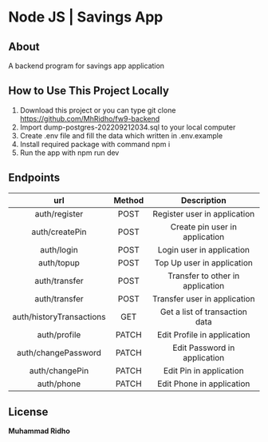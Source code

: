 # Node JS | Savings App

## About

A backend program for savings app application

## How to Use This Project Locally

1. Download this project or you can type git clone https://github.com/MhRidho/fw9-backend
2. Import dump-postgres-202209212034.sql to your local computer
3. Create .env file and fill the data which written in .env.example
4. Install required package with command npm i
5. Run the app with npm run dev

## Endpoints

| url | Method | Description |
| :---: | :---: | :---: |
| auth/register | POST | Register user in application |
| auth/createPin | POST | Create pin user in application |
| auth/login | POST | Login user in application |
| auth/topup | POST | Top Up user in application |
| auth/transfer | POST | Transfer to other in application |
| auth/transfer | POST | Transfer user in application |
| auth/historyTransactions | GET | Get a list of transaction data |
| auth/profile | PATCH | Edit Profile in application |
| auth/changePassword | PATCH | Edit Password in application |
| auth/changePin | PATCH | Edit Pin in application |
| auth/phone | PATCH | Edit Phone in application |

## License

**Muhammad Ridho**